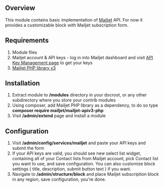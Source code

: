 ## Overview
This module contains basic implementation of [Mailjet](https://mailjet.com) API. For now it provides a customizable block with Mailjet subscription form.
   
## Requirements 
1. Module files 
2. Mailjet account & API keys - log in into Mailjet dashboard and visit [API Key Management page](https://app.mailjet.com/account/api_keys) to get your keys
3. [Mailjet PHP library v3](https://github.com/mailjet/mailjet-apiv3-php)

## Installation
1. Extract module to **/modules** directory in your docroot, or any other subdirectory where you store your contrib modules
2. Using composer, add Mailjet PHP library as a dependency, to do so type **composer require mailjet/mailjet-apiv3-php**
3. Visit **/admin/extend** page and install a module 

## Configuration 
1. Visit **/admin/config/services/mailjet** and paste your API keys and submit the form 
2. If your API keys are valid, you should see new select list widget, containing all of your Contact lists from Mailjet account, pick Contact list you want to use, and save configuration. You can also customize block settings ( title, description, submit button text ) if you want. 
3. Navigate to **/admin/structure/block** and place Mailjet subscription block in any region, save configuration, you're done. 
